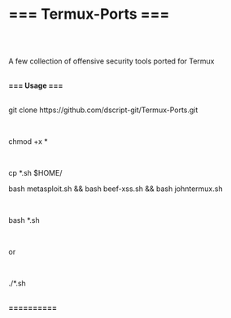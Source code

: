 <H1><b>=== Termux-Ports ===</b></H1>
<br>
<br>
<p>A few collection of offensive security tools ported for Termux</p>
<br>
<b>=== Usage ===</b><br>
<br>
<p>git clone https://github.com/dscript-git/Termux-Ports.git</p>
<br>
<p>chmod +x *</p>
<br>
<p>cp *.sh $HOME/
<br>
<p>bash metasploit.sh && bash beef-xss.sh && bash johntermux.sh</p>
<br>
<p>bash *.sh</p>
<br>
<p>or</p>
<br>
<p>./*.sh</p>
<br>
<b>==========</b>
